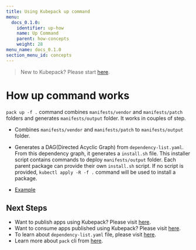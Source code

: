 ```yaml
---
title: Using Kubepack up command
menu:
  docs_0.1.0:
    identifier: up-how
    name: Up Command
    parent: how-concepts
    weight: 28
menu_name: docs_0.1.0
section_menu_id: concepts
---
```


> New to Kubepack? Please start [here](/docs/0.1.0/concepts/README).

# How up command works

`pack up -f .` command combines `manifests/vendor` and `manifests/patch` folders and generates `manifests/output` folder. It works in couples of step.

 - Combines `manifests/vendor` and `manifests/patch` to `manifests/output` folder.
 - Generates a DAG(Directed Acyclic Graph) from `dependency-list.yaml`. From this dependency graph, it generates a `install.sh` file. This installer script contains commands to deploy `manifests/output` folder. Each parent package can provide their own `install.sh` script. If no script is provided, `kubectl apply -R -f .` command will be used to install a package.

- [Example](/docs/0.1.0/_testdata/test-11)

## Next Steps

- Want to publish apps using Kubepack? Please visit [here](/docs/0.1.0/concepts/how/publisher).
- Want to consume apps published using Kubepack? Please visit [here](/docs/0.1.0/concepts/how/user).
- To learn about `dependency-list.yaml` file, please visit [here](/docs/0.1.0/concepts/how/manifest).
- Learn more about `pack` cli from [here](/docs/0.1.0/concepts/how/cli).
